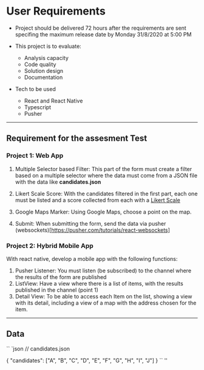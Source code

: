 # User Requirements

- Project should be delivered 72 hours after the requirements are sent specifing the maximum release date by Monday 31/8/2020 at 5:00 PM

- This project is to evaluate:

  - Analysis capacity
  - Code quality
  - Solution design
  - Documentation

- Tech to be used
  - React and React Native
  - Typescript
  - Pusher

---

## Requirement for the assesment Test

### Project 1: Web App

1. Multiple Selector based Filter:
   This part of the form must create a filter based on a multiple selector where the data must come from a JSON file with the data like **candidates.json**

2. Likert Scale Score: With the candidates filtered in the first part, each one must be listed and a score collected from each with a [Likert Scale](https://en.wikipedia.org/wiki/Likert_scale)

3. Google Maps Marker: Using Google Maps, choose a point on the map.

4. Submit: When submitting the form, send the data via pusher (websockets)[https://pusher.com/tutorials/react-websockets]

### Project 2: Hybrid Mobile App

With react native, develop a mobile app with the following functions:

1. Pusher Listener:
   You must listen (be subscribed) to the channel where the results of the form are published
2. ListView:
   Have a view where there is a list of items, with the results published in the channel (point 1)
3. Detail View:
   To be able to access each Item on the list, showing a view with its detail, including a view of a map with the address chosen for the item.

---

## Data

`` `json
// candidates.json

{
"candidates": ["A", "B", "C", "D", "E", "F", "G", "H", "I", "J"]
}
`` ''

